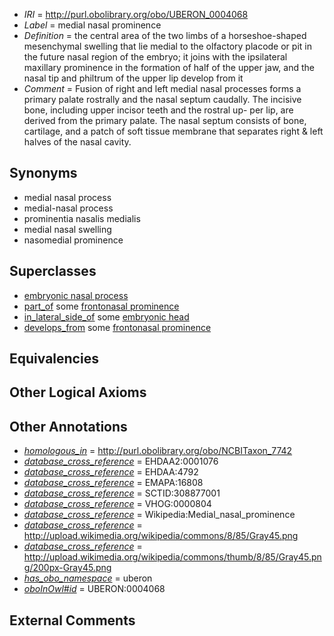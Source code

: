  * *IRI* = http://purl.obolibrary.org/obo/UBERON_0004068
 * *Label* = medial nasal prominence
 * *Definition* = the central area of the two limbs of a horseshoe-shaped mesenchymal swelling that lie medial to the olfactory placode or pit in the future nasal region of the embryo; it joins with the ipsilateral maxillary prominence in the formation of half of the upper jaw, and the nasal tip and philtrum of the upper lip develop from it
 * *Comment* = Fusion of right and left medial nasal processes forms a primary palate rostrally and the nasal septum caudally. The incisive bone, including upper incisor teeth and the rostral up- per lip, are derived from the primary palate. The nasal septum consists of bone, cartilage, and a patch of soft tissue membrane that separates right & left halves of the nasal cavity.

## Synonyms

 * medial nasal process
 * medial-nasal process
 * prominentia nasalis medialis
 * medial nasal swelling
 * nasomedial prominence

## Superclasses

 * [embryonic nasal process](../../UBERON/92/UBERON_0009292.md)
 * [part_of](../../BFO/50/BFO_0000050.md) some [frontonasal prominence](../../UBERON/66/UBERON_0004066.md)
 * [in_lateral_side_of](../../BSPO/26/BSPO_0000126.md) some [embryonic head](../../UBERON/16/UBERON_0008816.md)
 * [develops_from](../../RO/02/RO_0002202.md) some [frontonasal prominence](../../UBERON/66/UBERON_0004066.md)

## Equivalencies


## Other Logical Axioms


## Other Annotations

 * *[homologous_in](../../core#homologous/in/core#homologous_in.md)* = http://purl.obolibrary.org/obo/NCBITaxon_7742
 * *[database_cross_reference](../../ef/oboInOwl#hasDbXref.md)* = EHDAA2:0001076
 * *[database_cross_reference](../../ef/oboInOwl#hasDbXref.md)* = EHDAA:4792
 * *[database_cross_reference](../../ef/oboInOwl#hasDbXref.md)* = EMAPA:16808
 * *[database_cross_reference](../../ef/oboInOwl#hasDbXref.md)* = SCTID:308877001
 * *[database_cross_reference](../../ef/oboInOwl#hasDbXref.md)* = VHOG:0000804
 * *[database_cross_reference](../../ef/oboInOwl#hasDbXref.md)* = Wikipedia:Medial_nasal_prominence
 * *[database_cross_reference](../../ef/oboInOwl#hasDbXref.md)* = http://upload.wikimedia.org/wikipedia/commons/8/85/Gray45.png
 * *[database_cross_reference](../../ef/oboInOwl#hasDbXref.md)* = http://upload.wikimedia.org/wikipedia/commons/thumb/8/85/Gray45.png/200px-Gray45.png
 * *[has_obo_namespace](../../ce/oboInOwl#hasOBONamespace.md)* = uberon
 * *[oboInOwl#id](../../id/oboInOwl#id.md)* = UBERON:0004068

## External Comments

